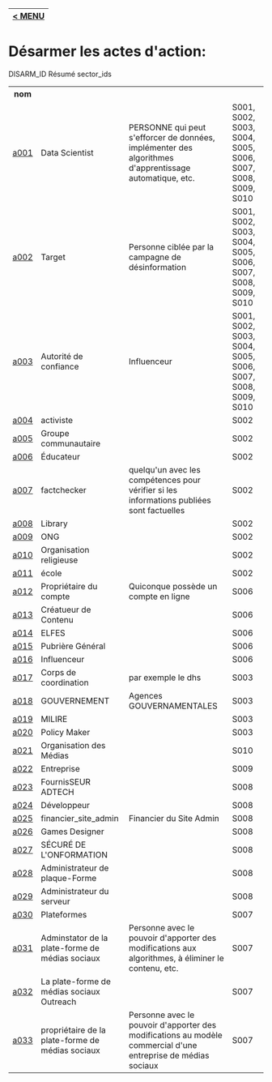 |[< MENU](../README.md)|
|---|
# Désarmer les actes d'action:

<table bordure = "1">
<tr>
<h> DISARM_ID </ TH>
<th> nom </th>
<h> Résumé </th>
<h> sector_ids </th>
</tr>
<tr>
<td> <a href="ACTORTYPES/A001.md"> a001 </a> </td>
<TD> Data Scientist </td>
<TD> PERSONNE qui peut s'efforcer de données, implémenter des algorithmes d'apprentissage automatique, etc. </td>
<TD> S001, S002, S003, S004, S005, S006, S007, S008, S009, S010 </TD>
</tr>
<tr>
<td> <a href="actortypes/a002.md"> a002 </a> </td>
<TD> Target </td>
<TD> Personne ciblée par la campagne de désinformation </td>
<TD> S001, S002, S003, S004, S005, S006, S007, S008, S009, S010 </TD>
</tr>
<tr>
<td> <a href="actortypes/a003.md"> a003 </a> </td>
<TD> Autorité de confiance </td>
<TD> Influenceur </td>
<TD> S001, S002, S003, S004, S005, S006, S007, S008, S009, S010 </TD>
</tr>
<tr>
<td> <a href="actortypes/a004.md"> a004 </a> </td>
<td> activiste </td>
<td> </td>
<TD> S002 </td>
</tr>
<tr>
<td> <a href="ACTORTYPES/A005.md"> a005 </a> </td><TD> Groupe communautaire </td>
<td> </td>
<TD> S002 </td>
</tr>
<tr>
<td> <a href="ACTORTYPES/A006.md"> a006 </a> </td>
<TD> Éducateur </td>
<td> </td>
<TD> S002 </td>
</tr>
<tr>
<td> <a href="actortypes/a007.md"> a007 </a> </td>
<td> factchecker </td>
<TD> quelqu'un avec les compétences pour vérifier si les informations publiées sont factuelles </td>
<TD> S002 </td>
</tr>
<tr>
<td> <a href="actortypes/a008.md"> a008 </a> </td>
<TD> Library </td>
<td> </td>
<TD> S002 </td>
</tr>
<tr>
<td> <a href="ACTORTYPES/A009.md"> a009 </a> </td>
<TD> ONG </td>
<td> </td>
<TD> S002 </td>
</tr>
<tr>
<td> <a href="actortypes/a010.md"> a010 </a> </td>
<TD> Organisation religieuse </td>
<td> </td>
<TD> S002 </td>
</tr>
<tr>
<td> <a href="actortypes/a011.md"> a011 </a> </td>
<TD> école </td>
<td> </td>
<TD> S002 </td>
</tr>
<tr>
<td> <a href="actortypes/a012.md"> a012 </a> </td>
<TD> Propriétaire du compte </td>
<TD> Quiconque possède un compte en ligne </td>
<TD> S006 </td>
</tr>
<tr><td> <a href="actortypes/a013.md"> a013 </a> </td>
<Td> Créatueur de Contenu </TD>
<td> </td>
<TD> S006 </td>
</tr>
<tr>
<td> <a href="actortypes/a014.md"> a014 </a> </td>
<TD> ELFES </TD>
<td> </td>
<TD> S006 </td>
</tr>
<tr>
<td> <a href="actortypes/a015.md"> a015 </a> </td>
<TD> Pubrière Général </td>
<td> </td>
<TD> S006 </td>
</tr>
<tr>
<td> <a href="actortypes/a016.md"> a016 </a> </td>
<TD> Influenceur </td>
<td> </td>
<TD> S006 </td>
</tr>
<tr>
<td> <a href="actortypes/a017.md"> a017 </a> </td>
<TD> Corps de coordination </td>
<td> par exemple le dhs </td>
<TD> S003 </td>
</tr>
<tr>
<td> <a href="actortypes/a018.md"> a018 </a> </td>
<TD> GOUVERNEMENT </TD>
<TD> Agences GOUVERNAMENTALES </TD>
<TD> S003 </td>
</tr>
<tr>
<td> <a href="actortypes/a019.md"> a019 </a> </td>
<TD> MILIRE </TD>
<td> </td>
<TD> S003 </td>
</tr>
<tr>
<td> <a href="actortypes/a020.md"> a020 </a> </td>
<TD> Policy Maker </td>
<td> </td>
<TD> S003 </td>
</tr>
<tr><td> <a href="actortypes/a021.md"> a021 </a> </td>
<TD> Organisation des Médias </td>
<td> </td>
<TD> S010 </TD>
</tr>
<tr>
<td> <a href="actortypes/a022.md"> a022 </a> </td>
<TD> Entreprise </td>
<td> </td>
<TD> S009 </td>
</tr>
<tr>
<td> <a href="ACTORTYPES/A023.md"> a023 </a> </td>
<TD> FournisSEUR ADTECH </TD>
<td> </td>
<TD> S008 </td>
</tr>
<tr>
<td> <a href="actortypes/a024.md"> a024 </a> </td>
<TD> Développeur </td>
<td> </td>
<TD> S008 </td>
</tr>
<tr>
<td> <a href="actortypes/a025.md"> a025 </a> </td>
<TD> financier_site_admin </td>
<TD> Financier du Site Admin </td>
<TD> S008 </td>
</tr>
<tr>
<td> <a href="ACTORTYPES/A026.md"> a026 </a> </td>
<TD> Games Designer </td>
<td> </td>
<TD> S008 </td>
</tr>
<tr>
<td> <a href="actortypes/a027.md"> a027 </a> </td>
<TD> SÉCURÉ DE L'ONFORMATION </TD>
<td> </td>
<TD> S008 </td>
</tr>
<tr>
<td> <a href="actortypes/a028.md"> a028 </a> </td>
<TD> Administrateur de plaque-Forme </td>
<td> </td>
<TD> S008 </td>
</tr>
<tr><td> <a href="actortypes/a029.md"> a029 </a> </td>
<TD> Administrateur du serveur </td>
<td> </td>
<TD> S008 </td>
</tr>
<tr>
<td> <a href="actortypes/a030.md"> a030 </a> </td>
<TD> Plateformes </td>
<td> </td>
<TD> S007 </td>
</tr>
<tr>
<td> <a href="actortypes/a031.md"> a031 </a> </td>
<TD> Adminstator de la plate-forme de médias sociaux </td>
<TD> Personne avec le pouvoir d'apporter des modifications aux algorithmes, à éliminer le contenu, etc. </td>
<TD> S007 </td>
</tr>
<tr>
<td> <a href="actortypes/a032.md"> a032 </a> </td>
<TD> La plate-forme de médias sociaux Outreach </td>
<td> </td>
<TD> S007 </td>
</tr>
<tr>
<td> <a href="actortypes/a033.md"> a033 </a> </td>
<TD> propriétaire de la plate-forme de médias sociaux </td>
<TD> Personne avec le pouvoir d'apporter des modifications au modèle commercial d'une entreprise de médias sociaux </td>
<TD> S007 </td>
</tr>
</ table>